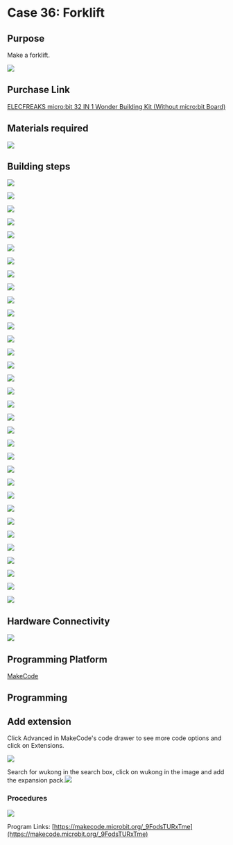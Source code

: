 # Case 36: Forklift
## Purpose
Make a forklift.

![](./images/Wonder-Building-Kit-case-36-01.png)

## Purchase Link

[ELECFREAKS micro:bit 32 IN 1 Wonder Building Kit (Without micro:bit Board)](https://item.taobao.com/item.htm?id=649813731275&spm=2015.23436601.0.0)

## Materials required

![](./images/Wonder-Building-Kit-step-case-36-01.png)

## Building steps


![](./images/Wonder-Building-Kit-step-case-36-02.png)

![](./images/Wonder-Building-Kit-step-case-36-03.png)

![](./images/Wonder-Building-Kit-step-case-36-04.png)

![](./images/Wonder-Building-Kit-step-case-36-05.png)

![](./images/Wonder-Building-Kit-step-case-36-06.png)

![](./images/Wonder-Building-Kit-step-case-36-07.png)

![](./images/Wonder-Building-Kit-step-case-36-08.png)

![](./images/Wonder-Building-Kit-step-case-36-09.png)

![](./images/Wonder-Building-Kit-step-case-36-10.png)

![](./images/Wonder-Building-Kit-step-case-36-11.png)

![](./images/Wonder-Building-Kit-step-case-36-12.png)

![](./images/Wonder-Building-Kit-step-case-36-13.png)

![](./images/Wonder-Building-Kit-step-case-36-14.png)

![](./images/Wonder-Building-Kit-step-case-36-15.png)

![](./images/Wonder-Building-Kit-step-case-36-16.png)

![](./images/Wonder-Building-Kit-step-case-36-17.png)

![](./images/Wonder-Building-Kit-step-case-36-18.png)

![](./images/Wonder-Building-Kit-step-case-36-19.png)

![](./images/Wonder-Building-Kit-step-case-36-20.png)

![](./images/Wonder-Building-Kit-step-case-36-21.png)

![](./images/Wonder-Building-Kit-step-case-36-22.png)

![](./images/Wonder-Building-Kit-step-case-36-23.png)

![](./images/Wonder-Building-Kit-step-case-36-24.png)

![](./images/Wonder-Building-Kit-step-case-36-25.png)

![](./images/Wonder-Building-Kit-step-case-36-26.png)

![](./images/Wonder-Building-Kit-step-case-36-27.png)

![](./images/Wonder-Building-Kit-step-case-36-28.png)

![](./images/Wonder-Building-Kit-step-case-36-29.png)

![](./images/Wonder-Building-Kit-step-case-36-30.png)

![](./images/Wonder-Building-Kit-step-case-36-31.png)

![](./images/Wonder-Building-Kit-step-case-36-32.png)

![](./images/Wonder-Building-Kit-step-case-36-33.png)

![](./images/Wonder-Building-Kit-step-case-36-34.png)



## Hardware Connectivity

![](./images/Wonder-Building-Kit-case-36-03.png)


## Programming Platform

[MakeCode](https://makecode.microbit.org/)

## Programming
## Add extension
Click Advanced in MakeCode's code drawer to see more code options and click on Extensions.

![](./images/Wonder-Building-Kit-case-21-02.png)

Search for wukong in the search box, click on wukong in the image and add the expansion pack.![](./images/Wonder-Building-Kit-case-21-03.png)





### Procedures

![](./images/Wonder-Building-Kit-case-36-04.png)

Program Links: [https://makecode.microbit.org/_9FodsTURxTme](https://makecode.microbit.org/_9FodsTURxTme)
